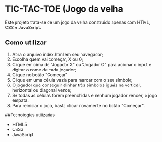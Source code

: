# TIC-TAC-TOE (Jogo da velha

Este projeto trata-se de um jogo da velha construido apenas com HTML, CSS e JavaScript.

## Como utilizar

1. Abra o arquivo index.html em seu navegador;
2. Escolha quem vai começar, X ou O;
3. Clique em cima de "Jogador X" ou "Jogador O" para acionar o input e digitar o nome de cada jogador;
4. Clique no botão "Começar"
5. Clique em uma célula vazia para marcar com o seu símbolo;
6. O jogador que conseguir alinhar três símbolos iguais na vertical, horizontal ou diagonal vence;
7. Se todas as células forem preenchidas e nenhum jogador vencer, o jogo empata.
8. Para reiniciar o jogo, basta clicar novamente no botão "Começar".

##Tecnologias utilizadas
- HTML5
- CSS3
- JavaScript
